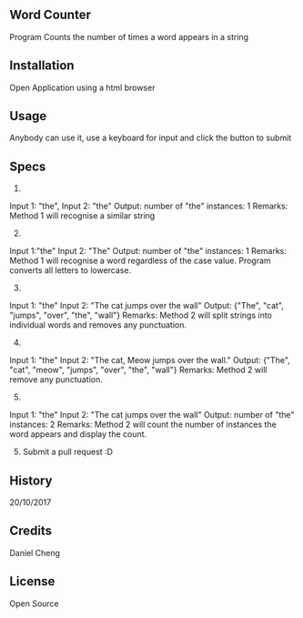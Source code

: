 
## Word Counter
Program Counts the number of times a word appears in a string

## Installation
Open Application using a html browser

## Usage
Anybody can use it, use a keyboard for input and click the button to submit

## Specs
1.
Input 1: "the",
Input 2: "the"
Output: number of "the" instances: 1
Remarks: Method 1 will recognise a similar string

2.
Input 1:"the"
Input 2: "The"
Output: number of "the" instances: 1
Remarks: Method 1 will recognise a word regardless of the case value. Program converts all letters to lowercase.

3.
Input 1: "the"
Input 2: "The cat jumps over the wall"
Output: {"The", "cat", "jumps", "over", "the", "wall"}
Remarks: Method 2 will split strings into individual words and removes any punctuation.

4.
Input 1: "the"
Input 2: "The cat, Meow jumps over the wall."
Output: {"The", "cat", "meow", "jumps", "over", "the", "wall"}
Remarks: Method 2 will remove any punctuation.

5.
Input 1: "the"
Input 2: "The cat jumps over the wall"
Output: number of "the" instances: 2
Remarks: Method 2 will count the number of instances the word appears and display the count.

5. Submit a pull request :D
## History
20/10/2017
## Credits
Daniel Cheng
## License
Open Source
